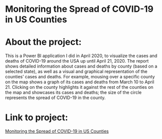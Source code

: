 # Monitoring the Spread of COVID-19 in US Counties
# About the project:
This is a Power BI application I did in April 2020, to visualize the cases and deaths of COVID-19 around the USA up until April 21, 2020. The report shows detailed information about cases and deaths by county (based on a selected state), as well as a visual and graphical representation of the counties’ cases and deaths. For example, mousing over a specific county on the map shows a graph of its cases and deaths from March 10 to April 21. Clicking on the county highlights it against the rest of the counties on the map and showcases its cases and deaths; the size of the circle represents the spread of COVID-19 in the county. 
# Link to project:
[Monitoring the Spread of COVID-19 in US Counties](https://app.powerbi.com/view?r=eyJrIjoiNDg4YjFjZmEtYWFjZi00MmQ4LTgxMzItMmJhYTljOTUyMjhhIiwidCI6ImY2YjZkZDViLWYwMmYtNDQxYS05OWEwLTE2MmFjNTA2MGJkMiIsImMiOjZ9) 
